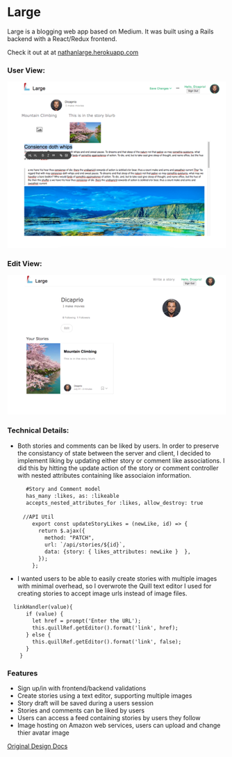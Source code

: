 # Large

Large is a blogging web app based on Medium. It was built using a Rails backend with a React/Redux frontend.

Check it out at at [nathanlarge.herokuapp.com](http://nathanlarge.herokuapp.com/)

### User View:

![user]

### Edit View:

![edit]

### Technical Details:

* Both stories and comments can be liked by users. In order to preserve the consistancy of state between the server and client, I decided to implement liking by updating either story or comment like associations. I did this by hitting the update action of the story or comment controller with nested attributes containing like associaion information.

```
      #Story and Comment model
      has_many :likes, as: :likeable
      accepts_nested_attributes_for :likes, allow_destroy: true

     //API Util
        export const updateStoryLikes = (newLike, id) => {
          return $.ajax({
            method: "PATCH",
            url: `/api/stories/${id}`,
            data: {story: { likes_attributes: newLike }  },
          });
        };

```

* I wanted users to be able to easily create stories with multiple images with minimal overhead, so I overwrote the Quill text editor I used for creating stories to accept image urls instead of image files.

```
  linkHandler(value){
      if (value) {
        let href = prompt('Enter the URL');
        this.quillRef.getEditor().format('link', href);
      } else {
        this.quillRef.getEditor().format('link', false);
      }
    }
```

### Features
* Sign up/in with frontend/backend validations
* Create stories using a text editor, supporting multiple images
* Story draft will be saved during a users session
* Stories and comments can be liked by users
* Users can access a feed containing stories by users they follow
* Image hosting on Amazon web services, users can upload and change thier avatar image


[Original Design Docs](./docs/README.md)

[user]: ./docs/images/edit.png
[edit]: ./docs/images/show.png
